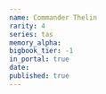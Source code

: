 ```yaml
---
name: Commander Thelin
rarity: 4
series: tas
memory_alpha:
bigbook_tier: -1
in_portal: true
date:
published: true
---
```



